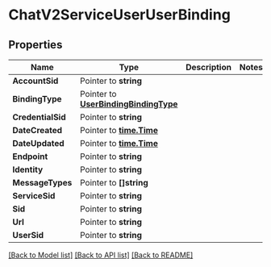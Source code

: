 # ChatV2ServiceUserUserBinding

## Properties

Name | Type | Description | Notes
------------ | ------------- | ------------- | -------------
**AccountSid** | Pointer to **string** |  |
**BindingType** | Pointer to [**UserBindingBindingType**](user_binding_binding_type.md) |  |
**CredentialSid** | Pointer to **string** |  |
**DateCreated** | Pointer to [**time.Time**](time.Time.md) |  |
**DateUpdated** | Pointer to [**time.Time**](time.Time.md) |  |
**Endpoint** | Pointer to **string** |  |
**Identity** | Pointer to **string** |  |
**MessageTypes** | Pointer to **[]string** |  |
**ServiceSid** | Pointer to **string** |  |
**Sid** | Pointer to **string** |  |
**Url** | Pointer to **string** |  |
**UserSid** | Pointer to **string** |  |

[[Back to Model list]](../README.md#documentation-for-models) [[Back to API list]](../README.md#documentation-for-api-endpoints) [[Back to README]](../README.md)


